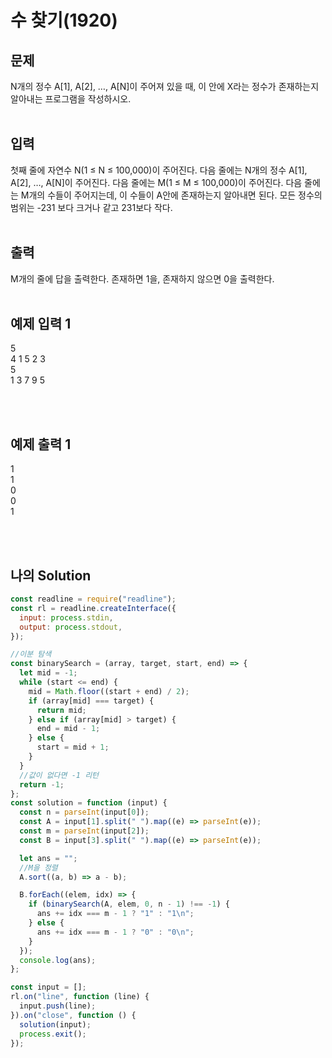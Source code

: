 # 수 찾기(1920)

## 문제

N개의 정수 A[1], A[2], …, A[N]이 주어져 있을 때, 이 안에 X라는 정수가 존재하는지 알아내는 프로그램을 작성하시오.
<br/>
<br/>

## 입력

첫째 줄에 자연수 N(1 ≤ N ≤ 100,000)이 주어진다. 다음 줄에는 N개의 정수 A[1], A[2], …, A[N]이 주어진다. 다음 줄에는 M(1 ≤ M ≤ 100,000)이 주어진다. 다음 줄에는 M개의 수들이 주어지는데, 이 수들이 A안에 존재하는지 알아내면 된다. 모든 정수의 범위는 -231 보다 크거나 같고 231보다 작다.
<br/>
<br/>

## 출력

M개의 줄에 답을 출력한다. 존재하면 1을, 존재하지 않으면 0을 출력한다.
<br/>
<br/>

## 예제 입력 1

5<br/>
4 1 5 2 3<br/>
5<br/>
1 3 7 9 5

<br/>
<br/>

## 예제 출력 1

1<br/>
1<br/>
0<br/>
0<br/>
1

<br/>
<br/>

## 나의 Solution

```javascript
const readline = require("readline");
const rl = readline.createInterface({
  input: process.stdin,
  output: process.stdout,
});

//이분 탐색
const binarySearch = (array, target, start, end) => {
  let mid = -1;
  while (start <= end) {
    mid = Math.floor((start + end) / 2);
    if (array[mid] === target) {
      return mid;
    } else if (array[mid] > target) {
      end = mid - 1;
    } else {
      start = mid + 1;
    }
  }
  //값이 없다면 -1 리턴
  return -1;
};
const solution = function (input) {
  const n = parseInt(input[0]);
  const A = input[1].split(" ").map((e) => parseInt(e));
  const m = parseInt(input[2]);
  const B = input[3].split(" ").map((e) => parseInt(e));

  let ans = "";
  //M을 정렬
  A.sort((a, b) => a - b);

  B.forEach((elem, idx) => {
    if (binarySearch(A, elem, 0, n - 1) !== -1) {
      ans += idx === m - 1 ? "1" : "1\n";
    } else {
      ans += idx === m - 1 ? "0" : "0\n";
    }
  });
  console.log(ans);
};

const input = [];
rl.on("line", function (line) {
  input.push(line);
}).on("close", function () {
  solution(input);
  process.exit();
});
```
